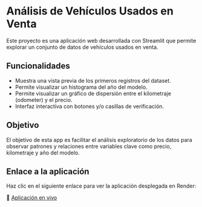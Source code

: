 # Análisis de Vehículos Usados en Venta

Este proyecto es una aplicación web desarrollada con Streamlit que permite explorar un conjunto de datos de vehículos usados en venta.

## Funcionalidades

- Muestra una vista previa de los primeros registros del dataset.
- Permite visualizar un histograma del año del modelo.
- Permite visualizar un gráfico de dispersión entre el kilometraje (odometer) y el precio.
- Interfaz interactiva con botones y/o casillas de verificación.

## Objetivo

El objetivo de esta app es facilitar el análisis exploratorio de los datos para observar patrones y relaciones entre variables clave como precio, kilometraje y año del modelo.


## Enlace a la aplicación

Haz clic en el siguiente enlace para ver la aplicación desplegada en Render:

🔗 [Aplicación en vivo](https://vehiculos-app-66kb.onrender.com)
